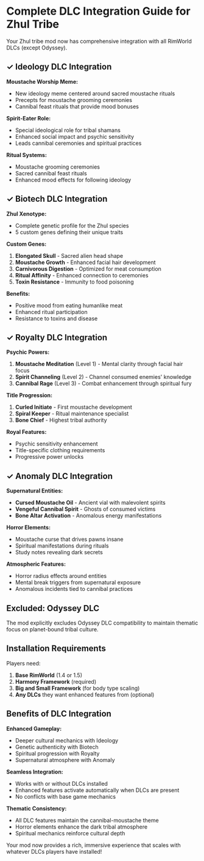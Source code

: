 # Complete DLC Integration Guide for Zhul Tribe

Your Zhul tribe mod now has comprehensive integration with all RimWorld DLCs (except Odyssey).

## ✓ Ideology DLC Integration

**Moustache Worship Meme:**
- New ideology meme centered around sacred moustache rituals
- Precepts for moustache grooming ceremonies
- Cannibal feast rituals that provide mood bonuses

**Spirit-Eater Role:**
- Special ideological role for tribal shamans
- Enhanced social impact and psychic sensitivity
- Leads cannibal ceremonies and spiritual practices

**Ritual Systems:**
- Moustache grooming ceremonies 
- Sacred cannibal feast rituals
- Enhanced mood effects for following ideology

## ✓ Biotech DLC Integration

**Zhul Xenotype:**
- Complete genetic profile for the Zhul species
- 5 custom genes defining their unique traits

**Custom Genes:**
1. **Elongated Skull** - Sacred alien head shape
2. **Moustache Growth** - Enhanced facial hair development
3. **Carnivorous Digestion** - Optimized for meat consumption
4. **Ritual Affinity** - Enhanced connection to ceremonies
5. **Toxin Resistance** - Immunity to food poisoning

**Benefits:**
- Positive mood from eating humanlike meat
- Enhanced ritual participation
- Resistance to toxins and disease

## ✓ Royalty DLC Integration

**Psychic Powers:**
1. **Moustache Meditation** (Level 1) - Mental clarity through facial hair focus
2. **Spirit Channeling** (Level 2) - Channel consumed enemies' knowledge
3. **Cannibal Rage** (Level 3) - Combat enhancement through spiritual fury

**Title Progression:**
1. **Curled Initiate** - First moustache development
2. **Spiral Keeper** - Ritual maintenance specialist  
3. **Bone Chief** - Highest tribal authority

**Royal Features:**
- Psychic sensitivity enhancement
- Title-specific clothing requirements
- Progressive power unlocks

## ✓ Anomaly DLC Integration

**Supernatural Entities:**
- **Cursed Moustache Oil** - Ancient vial with malevolent spirits
- **Vengeful Cannibal Spirit** - Ghosts of consumed victims
- **Bone Altar Activation** - Anomalous energy manifestations

**Horror Elements:**
- Moustache curse that drives pawns insane
- Spiritual manifestations during rituals
- Study notes revealing dark secrets

**Atmospheric Features:**
- Horror radius effects around entities
- Mental break triggers from supernatural exposure
- Anomalous incidents tied to cannibal practices

## Excluded: Odyssey DLC

The mod explicitly excludes Odyssey DLC compatibility to maintain thematic focus on planet-bound tribal culture.

## Installation Requirements

Players need:
1. **Base RimWorld** (1.4 or 1.5)
2. **Harmony Framework** (required)
3. **Big and Small Framework** (for body type scaling)
4. **Any DLCs** they want enhanced features from (optional)

## Benefits of DLC Integration

**Enhanced Gameplay:**
- Deeper cultural mechanics with Ideology
- Genetic authenticity with Biotech  
- Spiritual progression with Royalty
- Supernatural atmosphere with Anomaly

**Seamless Integration:**
- Works with or without DLCs installed
- Enhanced features activate automatically when DLCs are present
- No conflicts with base game mechanics

**Thematic Consistency:**
- All DLC features maintain the cannibal-moustache theme
- Horror elements enhance the dark tribal atmosphere
- Spiritual mechanics reinforce cultural depth

Your mod now provides a rich, immersive experience that scales with whatever DLCs players have installed!